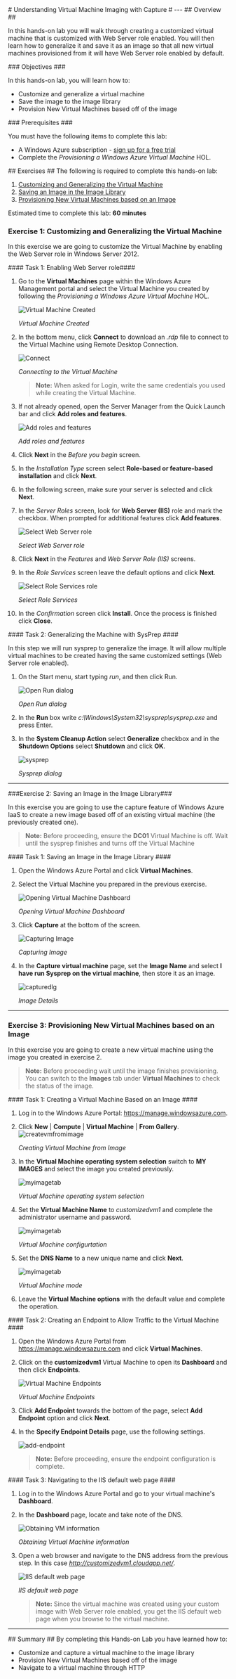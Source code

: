 ﻿<a name="Title" />
# Understanding Virtual Machine Imaging with Capture #
---

<a name="Overview" />
## Overview ##

In this hands-on lab you will walk through creating a customized virtual machine that is customized with Web Server role enabled. You will then learn how to generalize it and save it as an image so that all new virtual machines provisioned from it will have Web Server role enabled by default.

<a name="Objectives" />
### Objectives ###

In this hands-on lab, you will learn how to:

- Customize and generalize a virtual machine
- Save the image to the image library
- Provision New Virtual Machines based off of the image

<a name="Prerequisites" />
### Prerequisites ###

You must have the following items to complete this lab:

- A Windows Azure subscription - [sign up for a free trial](http://aka.ms/WATK-FreeTrial)
- Complete the _Provisioning a Windows Azure Virtual Machine_ HOL.

<a name="Exercises" />
## Exercises ##
The following is required to complete this hands-on lab:

1. [Customizing and Generalizing the Virtual Machine](#Exercise1)
2. [Saving an Image in the Image Library](#Exercise2)
3. [Provisioning New Virtual Machines based on an Image](#Exercise3)

Estimated time to complete this lab: **60 minutes**

<a name="Exercise1"></a>
### Exercise 1: Customizing and Generalizing the Virtual Machine ###

In this exercise we are going to customize the Virtual Machine by enabling the Web Server role in Windows Server 2012. 

<a name="Ex1Task1" />
#### Task 1: Enabling Web Server role####

1. Go to the **Virtual Machines** page within the Windows Azure Management portal and select the Virtual Machine you created by following the _Provisioning a Windows Azure Virtual Machine_ HOL.

	![Virtual Machine Created](Images/virtual-machine-created.png?raw=true "Virtual Machine Selected")

	_Virtual Machine Created_

1. In the bottom menu, click **Connect** to download an _.rdp_ file to connect to the Virtual Machine using Remote Desktop Connection.

	![Connect](Images/connect.png?raw=true)

	_Connecting to the Virtual Machine_

	>**Note:** When asked for Login, write the same credentials you used while creating the Virtual Machine.

1. If not already opened, open the Server Manager from the Quick Launch bar and click **Add roles and features**.

	![Add roles and features](Images/add-roles.png?raw=true)

	_Add roles and features_

1. Click **Next** in the _Before you begin_ screen.

1. In the _Installation Type_ screen select **Role-based or feature-based installation** and click **Next**.

1. In the following screen, make sure your server is selected and click **Next**.

1. In the _Server Roles_ screen, look for **Web Server (IIS)** role and mark the checkbox. When prompted for addtitional features click **Add features**.

	![Select Web Server role](Images/add-roles-select-role.png?raw=true)

	_Select Web Server role_

1. Click **Next** in the _Features_ and _Web Server Role (IIS)_ screens.

1. In the _Role Services_ screen leave the default options and click **Next**.

	![Select Role Services role](Images/add-roles-web-server-services.png?raw=true)

	_Select Role Services_

1. In the _Confirmation_ screen click **Install**. Once the process is finished click **Close**.

<a name="Ex1Task2" />
#### Task 2: Generalizing the Machine with SysPrep ####

In this step we will run sysprep to generalize the image. It will allow multiple virtual machines to be created having the same customized settings (Web Server role enabled).

1. On the Start menu, start typing _run_, and then click Run.

	![Open Run dialog](Images/start-run.png?raw=true)

	_Open Run dialog_

1. In the **Run** box write _c:\Windows\System32\sysprep\sysprep.exe_ and press Enter.

1. In the **System Cleanup Action** select **Generalize** checkbox and in the **Shutdown Options** select **Shutdown** and click **OK**.

	![sysprep](Images/sysprep.png?raw=true "sysprep")

	_Sysprep dialog_

---

<a name="Exercise2" />
###Exercise 2: Saving an Image in the Image Library###

In this exercise you are going to use the capture feature of Windows Azure IaaS to create a new image based off of an existing virtual machine (the previously created one).

>**Note:** Before proceeding, ensure the **DC01** Virtual Machine is off. Wait until the sysprep finishes and turns off the Virtual Machine

<a name="Ex2Task1" />
#### Task 1: Saving an Image in the Image Library ####

1. Open the Windows Azure Portal and click **Virtual Machines**.

1. Select the Virtual Machine you prepared in the previous exercise.

	![Opening Virtual Machine Dashboard](Images/opening-virtual-machine-dashboard.png?raw=true "Opening Virtual Machine Dashboard")

	_Opening Virtual Machine Dashboard_

1. Click **Capture** at the bottom of the screen.

	![Capturing Image](Images/capturing-image.png?raw=true "Capturing Image")

	_Capturing Image_

1. In the **Capture virtual machine** page, set the **Image Name** and select **I have run Sysprep on the virtual machine**, then store it as an image.

	![capturedlg](Images/capturedlg.png?raw=true)

	_Image Details_

---

<a name="Exercise3"></a>
### Exercise 3: Provisioning New Virtual Machines based on an Image ###

In this exercise you are going to create a new virtual machine using the image you created in exercise 2. 

> **Note:** Before proceeding wait until the image finishes provisioning. You can switch to the **Images** tab under **Virtual Machines** to check the status of the image.

<a name="Ex3Task1" />
#### Task 1: Creating a Virtual Machine Based on an Image ####

1. Log in to the Windows Azure Portal: https://manage.windowsazure.com.

1. Click **New** | **Compute** | **Virtual Machine** | **From Gallery**.
	![createvmfromimage](Images/createvmfromimage.png?raw=true)

	_Creating Virtual Machine from Image_

1. In the **Virtual Machine operating system selection** switch to **MY IMAGES** and select the image you created previously.

	![myimagetab](Images/virtualmachineimageselection.png?raw=true)

	_Virtual Machine operating system selection_

1. Set the **Virtual Machine Name** to _customizedvm1_ and complete the administrator username and password.

	![myimagetab](Images/virtualmachinename.png?raw=true)

	_Virtual Machine configurtation_

1. Set the **DNS Name** to a new unique name and click **Next**.

	![myimagetab](Images/virtualmachinedns.png?raw=true)

	_Virtual Machine mode_

1. Leave the **Virtual Machine options** with the default value and complete the operation.

<a name="Ex3Task2" />
#### Task 2: Creating an Endpoint to Allow Traffic to the Virtual Machine ####

1. Open the Windows Azure Portal from https://manage.windowsazure.com and click **Virtual Machines**.

2. Click on the **customizedvm1** Virtual Machine to open its **Dashboard** and then click **Endpoints**.

	![Virtual Machine Endpoints](Images/virtual-machine-endpoints.png?raw=true "Virtual Machine Endpoints")

	_Virtual Machine Endpoints_

4. Click **Add Endpoint** towards the bottom of the page, select **Add Endpoint** option and click **Next**. 

5. In the **Specify Endpoint Details** page, use the following settings.

	![add-endpoint](Images/add-endpoint.png?raw=true)

	>**Note:** Before proceeding, ensure the endpoint configuration is complete.

<a name="Ex3Task3" />
#### Task 3: Navigating to the IIS default web page ####

1. Log in to the Windows Azure Portal and go to your virtual machine's **Dashboard**.

1. In the **Dashboard** page, locate and take note of the DNS.

	![Obtaining VM information](Images/obtaining-vm-information.png?raw=true "Obtaining Virtual Machine information")

	_Obtaining Virtual Machine information_

1. Open a web browser and navigate to the DNS address from the previous step. In this case _http://customizedvm1.cloudapp.net/_.

	![IIS default web page](Images/ie-iis.png?raw=true "IIS default web page")

	_IIS default web page_

	>**Note:** Since the virtual machine was created using your custom image with Web Server role enabled, you get the IIS default web page when you browse to the virtual machine.

---

<a name="Summary" />
## Summary ##
By completing this Hands-on Lab you have learned how to:
 
 - Customize and capture a virtual machine to the image library
 - Provision New Virtual Machines based off of the image
 - Navigate to a virtual machine through HTTP
